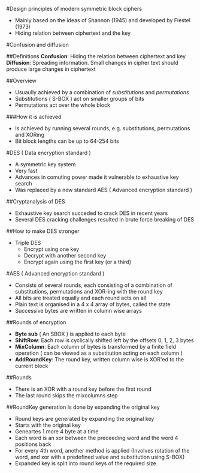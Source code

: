 #Design principles of modern symmetric block ciphers

* Mainly based on the ideas of Shannon (1945) and developed by Fiestel (1973)
* Hiding relation between ciphertext and the key


#Confusion and diffusion

##Definitions
__Confusion__: Hiding the relation between ciphertext and key
__Diffusion__: Spreading information. Small changes in cipher text should produce large changes in ciphertext

##Overview
* Usuaully achieved by a combination of _substitutions_ and _permutations_
* Substitutions ( S-BOX ) act on smaller groups of bits
* Permutations act over the whole block

###How it is achieved
* Is achieved by running several rounds, e.g. substitutions, permutations and XORing
* Bit block lengths can be up to 64-254 bits

#DES ( Data encryption standard )
* A symmetric key system
* Very fast
* Advances in comuting power made it vulnerable to exhaustive key search
* Was replaced by a new standard AES ( Advanced encryption standard )

##Cryptanalysis of DES
* Exhaustive key search succeded to crack DES in recent years
* Several DES cracking challenges resulted in brute force breaking of DES

##How to make DES stronger
* Triple DES
	* Encrypt using one key
	* Decrypt with another second key
	* Encrypt again using the first key (or a third)

#AES ( Advanced encryption standard )
* Consists of several rounds, each consisting of a combination of substitutions, permutations and XOR-ing with the round key
* All bits are treated equally and each round acts on all 
* Plain text is organised in a 4 x 4 array of bytes, called the state
* Successive bytes are written in column wise arrays

##Rounds of encryption
* __Byte sub__ ( An SBOX  ) is applied to each byte
* __ShiftRow__: Each row is cyclically shifted left by the offsets 0, 1, 2, 3 bytes
* __MixColumn__: Each column of bytes is transformed by a finite field operation ( can be viewed as a substitution acting on each column )
* __AddRoundKey__: The round key, written column wise is XOR'ed to the current block

##Rounds
* There is an XOR with a round key before the first round
* The last round skips the mixcolumns step


##RoundKey generation
Is done by expanding the original key

* Round keys are generated by expanding the original key
* Starts with the original key
* Geneartes 1 more 4 byte at a time
* Each word is an xor between the preceeding word and the word 4 positions back
* For every 4th word, another method is applied (Involves rotation of the word, and xor with a predefined value and substitution using S-BOX)
* Expanded key is split into round keys of the required size

